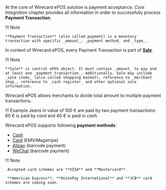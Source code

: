 At the core of Wirecard ePOS solution is payment acceptance. _Core Integration_ chapter provides all information in order to successfully process **Payment Transaction**.

!!! Note
    
    **Payment Transaction** (also called payment) is a monetary transaction with specific _amount_, _payment method_ and _type_.
    
In context of Wirecard ePOS, every Payment Transaction is part of [**Sale**](sale-general.md).

!!! Note

    **Sale** is central ePOS object. It must contain _amount_ to pay and at least one _payment transaction_. Additionally, Sale may include _sale items_ (also called shopping basket), reference to _merchant shop_, reference to _cash register_ and other optional sale information.

Wirecard ePOS allows merchants to divide total amount to multiple payment transactions.

!!! Example
    Jeans in value of 100 € are paid by two payment transactions: 60 € is paid by _card_ and 40 € is paid in _cash_.

Wirecard ePOS supports following **payment methods**:
    
- [Cash](cash.md)
- [Card](card.md) (EMV/Magstripe)
- [Alipay](alipay.md) (barcode payment)
- [WeChat](wechat.md) (barcode payment)

!!! Note
     
     Accepted card schemes are **VISA** and **Mastercard**.
     
     **American Express**, **UnionPay International** and **JCB** card schemes are coming soon.
